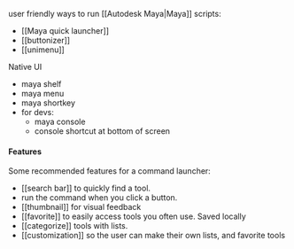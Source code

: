 user friendly ways to run [[Autodesk Maya|Maya]] scripts: 
- [[Maya quick launcher]]
- [[buttonizer]]
- [[unimenu]]

Native UI
- maya shelf
- maya menu
- maya shortkey
- for devs:
	- maya console
	- console shortcut at bottom of screen

#### Features
Some recommended features for a command launcher:
- [[search bar]] to quickly find a tool.
- run the command when you click a button.
- [[thumbnail]] for visual feedback
- [[favorite]] to easily access tools you often use. Saved locally
- [[categorize]] tools with lists.
- [[customization]] so the user can make their own lists, and favorite tools